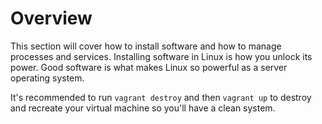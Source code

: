 # Overview

This section will cover how to install software and how to manage processes and services. Installing software in Linux is how you unlock its power. Good software is what makes Linux so powerful as a server operating system.

It's recommended to run `vagrant destroy` and then `vagrant up` to destroy and recreate your virtual machine so you'll have a clean system.
